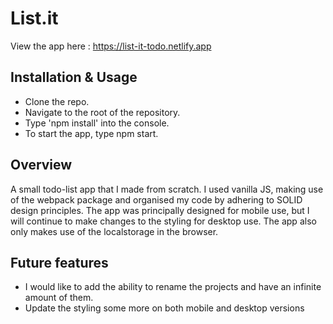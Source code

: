 # List.it

View the app here : https://list-it-todo.netlify.app

## Installation & Usage

 * Clone the repo.
 * Navigate to the root of the repository.
 * Type 'npm install' into the console.
 * To start the app, type npm start.

## Overview

A small todo-list app that I made from scratch. I used vanilla JS, making use of the webpack package and organised my code by adhering to SOLID design principles.
The app was principally designed for mobile use, but I will continue to make changes to the styling for desktop use. The app also only makes use of the localstorage in the browser.

## Future features

* I would like to add the ability to rename the projects and have an infinite amount of them.
* Update the styling some more on both mobile and desktop versions

